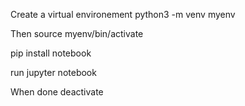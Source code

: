 Create a virtual environement
python3 -m venv myenv

Then 
source myenv/bin/activate

pip install notebook

run 
jupyter notebook

When done
deactivate
